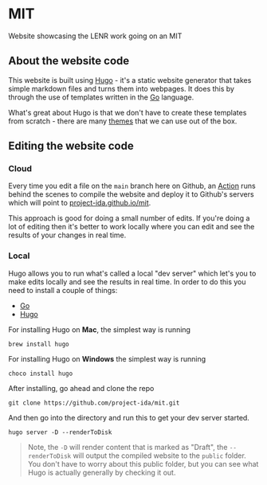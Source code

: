 # MIT
Website showcasing the LENR work going on an MIT

## About the website code

This website is built using [Hugo](https://gohugo.io/) - it's a static website generator that takes simple markdown files and turns them into webpages. It does this by through the use of templates written in the [Go](https://go.dev/) language. 

What's great about Hugo is that we don't have to create these templates from scratch - there are many [themes](https://themes.gohugo.io/) that we can use out of the box.

## Editing the website code

### Cloud
Every time you edit a file on the `main` branch here on Github, an [Action](/.github/workflows/hugo.yml) runs behind the scenes to compile the website and deploy it to Github's servers which will point to [project-ida.github.io/mit](https://project-ida.github.io/mit).

This approach is good for doing a small number of edits. If you're doing a lot of editing then it's better to work locally where you can edit and see the results of your changes in real time.

### Local
Hugo allows you to run what's called a local "dev server" which let's you to make edits locally and see the results in real time. In order to do this you need to install a couple of things:
- [Go](https://go.dev/dl/)
- [Hugo](https://gohugo.io/installation/)

For installing Hugo on **Mac**, the simplest way is running 

```
brew install hugo
```

For installing Hugo on **Windows** the simplest way is running 

```
choco install hugo
```


After installing, go ahead and clone the repo

```
git clone https://github.com/project-ida/mit.git
```

And then go into the directory and run this to get your dev server started.

```
hugo server -D --renderToDisk
```

> Note, the `-D` will render content that is marked as "Draft", the `--renderToDisk` will output the compiled website to the `public` folder. You don't have to worry about this public folder, but you can see what Hugo is actually generally by checking it out.